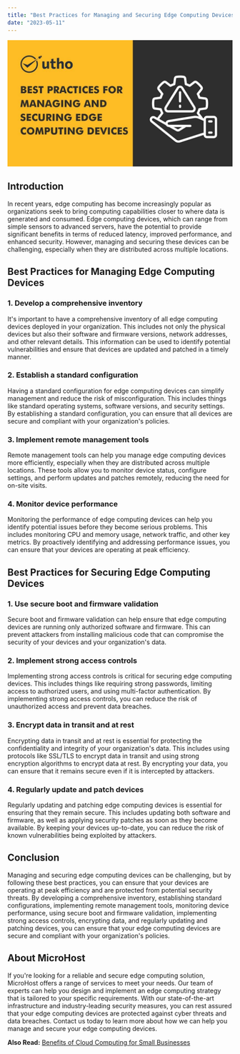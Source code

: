 ```yaml
---
title: "Best Practices for Managing and Securing Edge Computing Devices"
date: "2023-05-11"
---
```


![Best Practices for Managing and Securing Edge Computing Devices](images/Best-Practices-for-Managing-and-Securing-Edge-Computing-Devices.jpg)

## **Introduction**

In recent years, edge computing has become increasingly popular as organizations seek to bring computing capabilities closer to where data is generated and consumed. Edge computing devices, which can range from simple sensors to advanced servers, have the potential to provide significant benefits in terms of reduced latency, improved performance, and enhanced security. However, managing and securing these devices can be challenging, especially when they are distributed across multiple locations.

## **Best Practices for Managing Edge Computing Devices**

### **1\. Develop a comprehensive inventory**

It's important to have a comprehensive inventory of all edge computing devices deployed in your organization. This includes not only the physical devices but also their software and firmware versions, network addresses, and other relevant details. This information can be used to identify potential vulnerabilities and ensure that devices are updated and patched in a timely manner.

### **2\. Establish a standard configuration**

Having a standard configuration for edge computing devices can simplify management and reduce the risk of misconfiguration. This includes things like standard operating systems, software versions, and security settings. By establishing a standard configuration, you can ensure that all devices are secure and compliant with your organization's policies.

### **3\. Implement remote management tools**

Remote management tools can help you manage edge computing devices more efficiently, especially when they are distributed across multiple locations. These tools allow you to monitor device status, configure settings, and perform updates and patches remotely, reducing the need for on-site visits.

### **4\. Monitor device performance**

Monitoring the performance of edge computing devices can help you identify potential issues before they become serious problems. This includes monitoring CPU and memory usage, network traffic, and other key metrics. By proactively identifying and addressing performance issues, you can ensure that your devices are operating at peak efficiency.

## **Best Practices for Securing Edge Computing Devices**

### **1\. Use secure boot and firmware validation**

Secure boot and firmware validation can help ensure that edge computing devices are running only authorized software and firmware. This can prevent attackers from installing malicious code that can compromise the security of your devices and your organization's data.

### **2\. Implement strong access controls**

Implementing strong access controls is critical for securing edge computing devices. This includes things like requiring strong passwords, limiting access to authorized users, and using multi-factor authentication. By implementing strong access controls, you can reduce the risk of unauthorized access and prevent data breaches.

### **3\. Encrypt data in transit and at rest**

Encrypting data in transit and at rest is essential for protecting the confidentiality and integrity of your organization's data. This includes using protocols like SSL/TLS to encrypt data in transit and using strong encryption algorithms to encrypt data at rest. By encrypting your data, you can ensure that it remains secure even if it is intercepted by attackers.

### **4\. Regularly update and patch devices**

Regularly updating and patching edge computing devices is essential for ensuring that they remain secure. This includes updating both software and firmware, as well as applying security patches as soon as they become available. By keeping your devices up-to-date, you can reduce the risk of known vulnerabilities being exploited by attackers.

## **Conclusion**

Managing and securing edge computing devices can be challenging, but by following these best practices, you can ensure that your devices are operating at peak efficiency and are protected from potential security threats. By developing a comprehensive inventory, establishing standard configurations, implementing remote management tools, monitoring device performance, using secure boot and firmware validation, implementing strong access controls, encrypting data, and regularly updating and patching devices, you can ensure that your edge computing devices are secure and compliant with your organization's policies.

## **About MicroHost**

If you're looking for a reliable and secure edge computing solution, MicroHost offers a range of services to meet your needs. Our team of experts can help you design and implement an edge computing strategy that is tailored to your specific requirements. With our state-of-the-art infrastructure and industry-leading security measures, you can rest assured that your edge computing devices are protected against cyber threats and data breaches. Contact us today to learn more about how we can help you manage and secure your edge computing devices.

**Also Read:** [Benefits of Cloud Computing for Small Businesses](https://utho.com/docs/tutorial/benefits-of-cloud-computing-for-small-businesses/)
